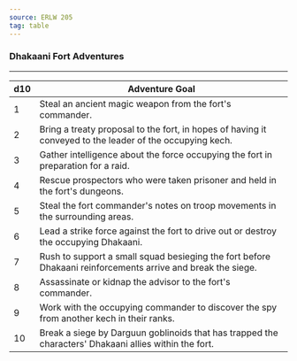 ```yaml
---
source: ERLW 205
tag: table
---
```


### Dhakaani Fort Adventures
---
|d10|Adventure Goal|
|----|------------|
|1|Steal an ancient magic weapon from the fort's commander.|
|2|Bring a treaty proposal to the fort, in hopes of having it conveyed to the leader of the occupying kech.|
|3|Gather intelligence about the force occupying the fort in preparation for a raid.|
|4|Rescue prospectors who were taken prisoner and held in the fort's dungeons.|
|5|Steal the fort commander's notes on troop movements in the surrounding areas.|
|6|Lead a strike force against the fort to drive out or destroy the occupying Dhakaani.|
|7|Rush to support a small squad besieging the fort before Dhakaani reinforcements arrive and break the siege.|
|8|Assassinate or kidnap the advisor to the fort's commander.|
|9|Work with the occupying commander to discover the spy from another kech in their ranks.|
|10|Break a siege by Darguun goblinoids that has trapped the characters' Dhakaani allies within the fort.|
